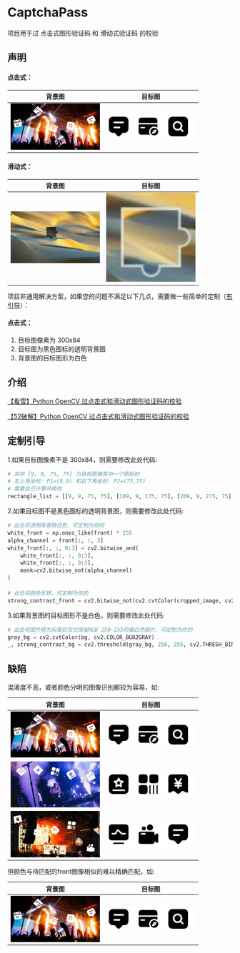 # CaptchaPass

项目用于过 点击式图形验证码 和 滑动式验证码 的校验

## 声明

#### 点击式：

| 背景图 | 目标图 |
| :----:| :----: |
| <img src="https://raw.githubusercontent.com/ThinkerWen/CaptchaPass/main/test/images/bg0.jpg" width="200" alt="背景图"/> | <img src="https://raw.githubusercontent.com/ThinkerWen/CaptchaPass/main/test/images/front0.png" width="200" alt="目标图"/> |

#### 滑动式：

|                                                              背景图                                                               |                                                                目标图                                                                |
|:------------------------------------------------------------------------------------------------------------------------------:|:---------------------------------------------------------------------------------------------------------------------------------:|
| <img src="https://raw.githubusercontent.com/ThinkerWen/CaptchaPass/main/test/images/slide_bg0.png" width="200" alt="背景图"/> | <img src="https://raw.githubusercontent.com/ThinkerWen/CaptchaPass/main/test/images/slide_block0.png" width="200" alt="目标图"/> |

项目非通用解决方案，如果您的问题不满足以下几点，需要做一些简单的定制（[有引导](#定制引导)）：
#### 点击式：
1. 目标图像素为 300x84
2. 目标图为黑色图标的透明背景图
3. 背景图的目标图形为白色

## 介绍
[【看雪】Python OpenCV 过点击式和滑动式图形验证码的校验](https://bbs.kanxue.com/thread-281098.htm)

[【52破解】Python OpenCV 过点击式和滑动式图形验证码的校验](https://www.52pojie.cn/home.php?mod=space&uid=1920139)
## 定制引导

1.如果目标图像素不是 300x84，则需要修改此处代码:
```python
# 其中 [9, 9, 75, 75] 为目标图像其中一个图标的
# 左上角坐标: P1=(9,9) 和右下角坐标: P2=(75,75)
# 需要自己计算并修改
rectangle_list = [[9, 9, 75, 75], [109, 9, 175, 75], [209, 9, 275, 75]]
```

2.如果目标图不是黑色图标的透明背景图，则需要修改此处代码:
```python
# 此处将透明背景转白色，可定制为你的
white_front = np.ones_like(front) * 255
alpha_channel = front[:, :, 3]
white_front[:, :, 0:3] = cv2.bitwise_and(
    white_front[:, :, 0:3],
    white_front[:, :, 0:3],
    mask=cv2.bitwise_not(alpha_channel)
)

# 此处将颜色反转，可定制为你的
strong_contrast_front = cv2.bitwise_not(cv2.cvtColor(cropped_image, cv2.COLOR_BGR2GRAY))
```

3.如果背景图的目标图形不是白色，则需要修改此处代码:
```python
# 此处将图片转为灰度后仅仅保留RGB 250-255的偏白色图片，可定制为你的
gray_bg = cv2.cvtColor(bg, cv2.COLOR_BGR2GRAY)
_, strong_contrast_bg = cv2.threshold(gray_bg, 250, 255, cv2.THRESH_BINARY)
```

## 缺陷
混淆度不高，或者颜色分明的图像识别都较为容易，如: 

|                                                           背景图                                                            |                                                             目标图                                                             |
|:------------------------------------------------------------------------------------------------------------------------:|:---------------------------------------------------------------------------------------------------------------------------:|
| <img src="https://raw.githubusercontent.com/ThinkerWen/CaptchaPass/main/test/images/bg0.jpg" width="200" alt="背景图"/> | <img src="https://raw.githubusercontent.com/ThinkerWen/CaptchaPass/main/test/images/front0.png" width="200" alt="目标图"/> |
| <img src="https://raw.githubusercontent.com/ThinkerWen/CaptchaPass/main/test/images/bg1.jpg" width="200" alt="背景图"/> | <img src="https://raw.githubusercontent.com/ThinkerWen/CaptchaPass/main/test/images/front1.png" width="200" alt="目标图"/> |
| <img src="https://raw.githubusercontent.com/ThinkerWen/CaptchaPass/main/test/images/bg2.jpg" width="200" alt="背景图"/> | <img src="https://raw.githubusercontent.com/ThinkerWen/CaptchaPass/main/test/images/front2.png" width="200" alt="目标图"/> |

但颜色与待匹配的front图像相似的难以精确匹配，如:

| 背景图 | 目标图 |
| :----:| :----: |
| <img src="https://raw.githubusercontent.com/ThinkerWen/CaptchaPass/main/test/images/bg0.jpg" width="200" alt="背景图"/> | <img src="https://raw.githubusercontent.com/ThinkerWen/CaptchaPass/main/test/images/front0.png" width="200" alt="目标图"/> |